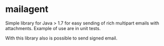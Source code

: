 mailagent
=========

Simple library for Java > 1.7 for easy sending of rich multipart emails with attachments. Example of use are in unit tests. 

With this library also is possible to send signed email. 
